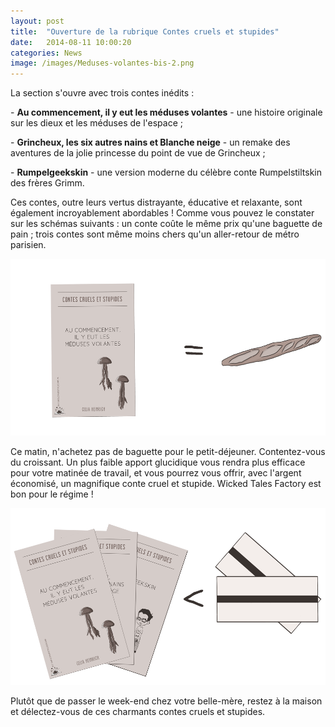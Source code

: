 ```yaml
---
layout: post
title:  "Ouverture de la rubrique Contes cruels et stupides"
date:   2014-08-11 10:00:20
categories: News
image: /images/Meduses-volantes-bis-2.png
---
```


La section s'ouvre avec trois contes inédits :

- <strong>Au commencement, il y eut les méduses volantes</strong> - une histoire originale sur les dieux et les méduses de l'espace ;

- <strong>Grincheux, les six autres nains et Blanche neige</strong> - un remake des aventures de la jolie princesse du point de vue de Grincheux ;

- <strong>Rumpelgeekskin</strong> - une version moderne du célèbre conte Rumpelstiltskin des frères Grimm.

Ces contes, outre leurs vertus distrayante, éducative et relaxante, sont également incroyablement abordables ! Comme vous pouvez le constater sur les schémas suivants : un conte coûte le même prix qu'une baguette de pain ; trois contes sont même moins chers qu'un aller-retour de métro parisien.

<img class="img-canopolis" src="/images/Prix-contes.png" />

Ce matin, n'achetez pas de baguette pour le petit-déjeuner. Contentez-vous du croissant. Un plus faible apport glucidique vous rendra plus efficace pour votre matinée de travail, et vous pourrez vous offrir, avec l'argent économisé, un magnifique conte cruel et stupide. Wicked Tales Factory est bon pour le régime !

<img class="img-canopolis" src="/images/Prix-contes-2.png" />

Plutôt que de passer le week-end chez votre belle-mère, restez à la maison et délectez-vous de ces charmants contes cruels et stupides.
